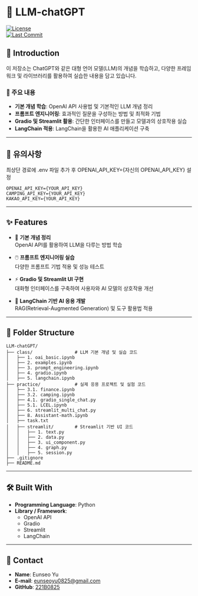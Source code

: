 # 📕 LLM-chatGPT
[![License](https://img.shields.io/github/license/221b0825/LLM-chatGPT)](LICENSE)  
[![Last Commit](https://img.shields.io/github/last-commit/221b0825/LLM-chatGPT)](https://github.com/221b0825/LLM-chatGPT/commits/main)

## 🚀 Introduction

이 저장소는 ChatGPT와 같은 대형 언어 모델(LLM)의 개념을 학습하고, 다양한 프레임워크 및 라이브러리를 활용하여 실습한 내용을 담고 있습니다.

### 🔹 주요 내용
- **기본 개념 학습**: OpenAI API 사용법 및 기본적인 LLM 개념 정리
- **프롬프트 엔지니어링**: 효과적인 질문을 구성하는 방법 및 최적화 기법
- **Gradio 및 Streamlit 활용**: 간단한 인터페이스를 만들고 모델과의 상호작용 실습
- **LangChain 적용**: LangChain을 활용한 AI 애플리케이션 구축

---

## 🔔 유의사항
최상단 경로에 .env 파일 추가 후 OPENAI_API_KEY={자신의 OPENAI_API_KEY} 설정
```plaintext
OPENAI_API_KEY={YOUR_API_KEY}
CAMPING_API_KEY={YOUR_API_KEY}
KAKAO_API_KEY={YOUR_API_KEY}
```

---

## ✨ Features
- 📂 **기본 개념 정리**  
  OpenAI API를 활용하여 LLM을 다루는 방법 학습

- 🖱️ **프롬프트 엔지니어링 실습**  
  다양한 프롬프트 기법 적용 및 성능 테스트

- ⚡ **Gradio 및 Streamlit UI 구현**  
  대화형 인터페이스를 구축하여 사용자와 AI 모델의 상호작용 개선

- 🔗 **LangChain 기반 AI 응용 개발**  
  RAG(Retrieval-Augmented Generation) 및 도구 활용법 적용

---

## 📂 Folder Structure
```plaintext
LLM-chatGPT/
├── class/                # LLM 기본 개념 및 실습 코드
│   ├── 1. oai_basic.ipynb
│   ├── 2. examples.ipynb
│   ├── 3. prompt_engineering.ipynb
│   ├── 4. gradio.ipynb
│   ├── 5. langchain.ipynb
├── practice/             # 실제 응용 프로젝트 및 실험 코드
│   ├── 3.1. finance.ipynb
│   ├── 3.2. camping.ipynb
│   ├── 4.1. gradio_single_chat.py
│   ├── 5.1. LCEL.ipynb
│   ├── 6. streamlit_multi_chat.py
│   ├── 8. Assistant-math.ipynb
│   ├── task.txt
│   ├── streamlit/        # Streamlit 기반 UI 코드
│   │   ├── 1. text.py
│   │   ├── 2. data.py
│   │   ├── 3. ui_component.py
│   │   ├── 4. graph.py
│   │   ├── 5. session.py
├── .gitignore
├── README.md
```
---

## 🛠️ Built With
- **Programming Language**: Python
- **Library / Framework**:
  - OpenAI API
  - Gradio
  - Streamlit
  - LangChain

---

## 📧 Contact
- **Name**: Eunseo Yu
- **E-mail**: eunseoyu0825@gmail.com
- **GitHub**: [221B0825](https://github.com/221B0825)

